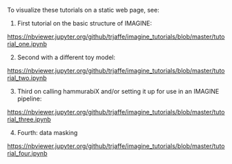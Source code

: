 To visualize these tutorials on a static web page, see:

1.  First tutorial on the basic structure of IMAGINE:

https://nbviewer.jupyter.org/github/trjaffe/imagine_tutorials/blob/master/tutorial_one.ipynb

2.  Second with a different toy model:

https://nbviewer.jupyter.org/github/trjaffe/imagine_tutorials/blob/master/tutorial_two.ipynb

3.  Third on calling hammurabiX and/or setting it up for use in an IMAGINE pipeline:

https://nbviewer.jupyter.org/github/trjaffe/imagine_tutorials/blob/master/tutorial_three.ipynb

4.  Fourth:  data masking

https://nbviewer.jupyter.org/github/trjaffe/imagine_tutorials/blob/master/tutorial_four.ipynb
